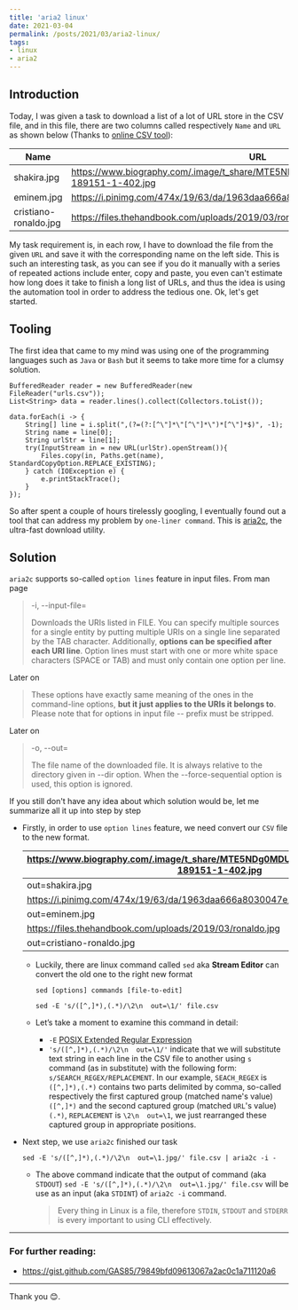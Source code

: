```yaml
---
title: 'aria2 linux'
date: 2021-03-04
permalink: /posts/2021/03/aria2-linux/
tags:
- linux
- aria2
---
```


## Introduction

Today, I was given a task to download a list of a lot of URL store in the CSV file, and in this file, there are two columns called respectively `Name` and `URL` as shown below (Thanks to [online CSV tool](https://www.convertcsv.com/csv-to-markdown.htm)):

|Name         |URL                        |
|-------------|---------------------------|
|shakira.jpg  |https://www.biography.com/.image/t_share/MTE5NDg0MDU0NzExNDA0MDQ3/shakira-189151-1-402.jpg|
|eminem.jpg   |https://i.pinimg.com/474x/19/63/da/1963daa666a8030047e2a9f13beb6975.jpg|
|cristiano-ronaldo.jpg|https://files.thehandbook.com/uploads/2019/03/ronaldo.jpg|

My task requirement is, in each row, I have to download the file from the given `URL` and save it with the corresponding name on the left side. This is such an interesting task, as you can see if you do it manually with a series of repeated actions include enter, copy and paste, you even can't estimate how long does it take to finish a long list of URLs, and thus the idea is using the automation tool in order to address the tedious one. Ok, let's get started.
    
## Tooling

The first idea that came to my mind was using one of the programming languages such as `Java` or `Bash` but it seems to take more time for a clumsy solution. 

```shell
BufferedReader reader = new BufferedReader(new FileReader("urls.csv"));
List<String> data = reader.lines().collect(Collectors.toList());

data.forEach(i -> {
    String[] line = i.split(",(?=(?:[^\"]*\"[^\"]*\")*[^\"]*$)", -1);
    String name = line[0];
    String urlStr = line[1];
    try(InputStream in = new URL(urlStr).openStream()){
        Files.copy(in, Paths.get(name), StandardCopyOption.REPLACE_EXISTING);
    } catch (IOException e) {
        e.printStackTrace();
    }
});
```

So after spent a couple of hours tirelessly googling, I eventually found out a tool that can address my problem by `one-liner command`. This is [aria2c](https://github.com/aria2/aria2), the ultra-fast download utility.

## Solution

`aria2c` supports so-called `option lines` feature in input files. From man page
> -i, --input-file=
> 
> Downloads the URIs listed in FILE. You can specify multiple sources for a single entity by putting multiple URIs on a single line separated by the TAB character. Additionally, **options can be specified after each URI line**. Option lines must start with one or more white space characters (SPACE or TAB) and must only contain one option per line.

Later on

> These options have exactly same meaning of the ones in the command-line options, **but it just applies to the URIs it belongs to**. Please note that for options in input file -- prefix must be stripped.

Later on

>  -o, --out=<FILE>
> 
>The  file  name  of  the downloaded file.  It is always relative to the directory given in --dir option.  When the --force-sequential option is used, this option is ignored.

If you still don't have any idea about which solution would be, let me summarize all it up into step by step

- Firstly, in order to use `option lines` feature, we need convert our `CSV` file to the new format.

    |https://www.biography.com/.image/t_share/MTE5NDg0MDU0NzExNDA0MDQ3/shakira-189151-1-402.jpg|                                                                                        |
    |------------------------------------------------------------------------------------------|----------------------------------------------------------------------------------------------|
    |   out=shakira.jpg                                                                           |                                                                                              |
    |https://i.pinimg.com/474x/19/63/da/1963daa666a8030047e2a9f13beb6975.jpg                   |                                                                                              |
    |   out=eminem.jpg                                                                            |                                                                                              |
    |https://files.thehandbook.com/uploads/2019/03/ronaldo.jpg                                 |                                                                                              |
    |out=cristiano-ronaldo.jpg                                                                 |         
  
    - Luckily, there are linux command called `sed` aka **Stream Editor** can convert the old one to the right new format
    
        ```shell
        sed [options] commands [file-to-edit]
        ```
        ```shell
        sed -E 's/([^,]*),(.*)/\2\n  out=\1/' file.csv
        ```
  
    - Let’s take a moment to examine this command in detail:
        - `-E` [POSIX Extended Regular Expression](https://www.regular-expressions.info/posix.html)
        - `'s/([^,]*),(.*)/\2\n  out=\1/'` indicate that we will substitute text string in each line in the CSV file to another using `s` command (as in substitute) with the following form: `s/SEARCH_REGEX/REPLACEMENT`. In our example, `SEACH_REGEX` is `([^,]*),(.*)` contains two parts delimited by comma, so-called respectively the first captured group (matched name's value) `([^,]*)` and the second captured group (matched `URL`'s value) `(.*)`, `REPLACEMENT` is `\2\n  out=\1`, we just rearranged these captured group in appropriate positions.


- Next step, we use `aria2c` finished our task
    ```shell
    sed -E 's/([^,]*),(.*)/\2\n  out=\1.jpg/' file.csv | aria2c -i -
    ```
    - The above command indicate that the output of command (aka `STDOUT`) `sed -E 's/([^,]*),(.*)/\2\n  out=\1.jpg/' file.csv` will be use as an input (aka `STDINT`) of `aria2c -i` command.
        > Every thing in Linux is a file, therefore `STDIN`, `STDOUT` and `STDERR` is every important to using CLI effectively. 
  

---------------------

### For further reading:

- https://gist.github.com/GAS85/79849bfd09613067a2ac0c1a711120a6
-----------------------------------

Thank you :blush:.